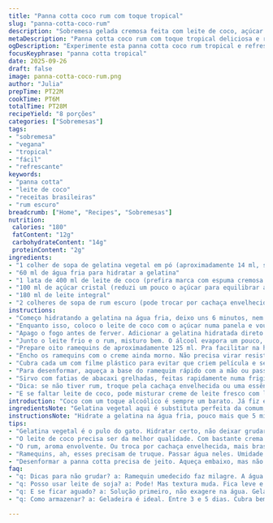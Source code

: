 ```yaml
---
title: "Panna cotta coco rum com toque tropical"
slug: "panna-cotta-coco-rum"
description: "Sobremesa gelada cremosa feita com leite de coco, açúcar levemente ajustado, uma gelatina vegetal substituta da comum e pitada de rum escuro. Receita sem glúten, sem ovos e sem castanhas, ideal pra quem quer algo refrescante mas com personalidade. A textura deve ficar firme mas delicada, derretendo na boca. O aroma do rum junto ao coco deixa o prato com aquele quê caribenho, quase um convite pro verão. Fácil de montar, só cuidado pra não exagerar na gelatina. Pode ser servida com frutas grelhadas, o que traz contraste entre cálido e gelado, doce e ácido. Simples e cheia de sabor, com truques pra evitar que grude no ramequim."
metaDescription: "Panna cotta coco rum com toque tropical deliciosa e refrescante para o verão"
ogDescription: "Experimente esta panna cotta coco rum tropical e refrescante. Ideal pra aquecer os dias quentes"
focusKeyphrase: "panna cotta tropical"
date: 2025-09-26
draft: false
image: panna-cotta-coco-rum.png
author: "Julia"
prepTime: PT22M
cookTime: PT6M
totalTime: PT28M
recipeYield: "8 porções"
categories: ["Sobremesas"]
tags:
- "sobremesa"
- "vegana"
- "tropical"
- "fácil"
- "refrescante"
keywords:
- "panna cotta"
- "leite de coco"
- "receitas brasileiras"
- "rum escuro"
breadcrumb: ["Home", "Recipes", "Sobremesas"]
nutrition: 
 calories: "180"
 fatContent: "12g"
 carbohydrateContent: "14g"
 proteinContent: "2g"
ingredients:
- "1 colher de sopa de gelatina vegetal em pó (aproximadamente 14 ml, substitui a gelatina comum)"
- "60 ml de água fria para hidratar a gelatina"
- "1 lata de 400 ml de leite de coco (prefira marca com espuma cremosa no topo)"
- "100 ml de açúcar cristal (reduzi um pouco o açúcar para equilibrar a doçura do coco)"
- "180 ml de leite integral"
- "2 colheres de sopa de rum escuro (pode trocar por cachaça envelhecida para um toque mais brasileiro)"
instructions:
- "Começo hidratando a gelatina na água fria, deixo uns 6 minutos, nem mais que isso. A gelatina vegetal pode demorar um pouco mais pra absorver, então fique atento pra não deixar que empelote."
- "Enquanto isso, coloco o leite de coco com o açúcar numa panela e vou aquecendo em fogo médio-baixo, mexendo suavemente até o açúcar sumir. Esse barulhinho de açúcar derretendo e o cheiro do coco mostrando, é hora de atenção."
- "Apago o fogo antes de ferver. Adicionar a gelatina hidratada direto na mistura quente, mexer com um fouet pra garantir que ela dissolva completamente. Se sobrar grumo, a textura final vira pastosa e nada agradável."
- "Junto o leite frio e o rum, misturo bem. O álcool evapora um pouco, mas mantém o aroma, então cuidado pra não exagerar e ficar muito intenso."
- "Prepare oito ramequins de aproximadamente 125 ml. Pra facilitar na hora de desenformar, dou uma passada rápida neles com a lateral molhada em água fria. Escorro rápido mas sem secar, uma leve umidade ajuda a desgrudar depois."
- "Encho os ramequins com o creme ainda morno. Não precisa virar resistente imediatamente."
- "Cubra cada um com filme plástico para evitar que criem película e secura na superfície. Deixo gelar por pelo menos 3h30min, mas o importante é que fique firme, o toque na lateral deve confirmar."
- "Para desenformar, aqueça a base do ramequim rápido com a mão ou passando com cuidado uma faca fina ao redor para soltar sem quebrar. Se raspar a sobremesa, perde a delicadeza."
- "Sirvo com fatias de abacaxi grelhadas, feitas rapidamente numa frigideira com um fio de leite de coco pra dar aquele caramelizado leve e sabor extra. O contraste do quente e doce com frio e cremoso vira um jogo sensorial."
- "Dica: se não tiver rum, troque pela cachaça envelhecida ou uma essência de baunilha boa. Se usar gelatina comum, veja a quantidade na embalagem, o vegetal é mais volumoso e precisa de mais tempo pra hidratar."
- "E se faltar leite de coco, pode misturar creme de leite fresco com leite integral, mas perde aquela vibe mais tropical."
introduction: "Coco com um toque alcoólico é sempre um barato. Já fiz essa panna cotta várias vezes, principalmente pro calorzão quando a cozinha pede algo leve e ao mesmo tempo suculento. O segredo é hidratar direitinho a gelatina, não deixar passar do quente no leite de coco pra não perder sabor. O rum entra quase como tempero, e o abacaxi grelhado traz aquele toque que parece festa na boca. Se experimentar trocar o rum pela cachaça, fica algo evidentemente mais brazuca, meio que caipira chique. Nada de pressa na geladeira, textura firme é essencial, mas se deixar demais pode secar, daí o plástico ajuda a evitar. Já vi gente reclamar que fica grumoso ou aguado, é sinal de gelatina mal dissolvida ou excesso de líquido. Fique ligado no toque com o dedo para saber quando desenformar."
ingredientsNote: "Gelatina vegetal aqui é substituta perfeita da comum, mas a gelatina em folha pode ser usada adaptando a quantidade. Achei que o leite de coco em lata traz mais corpo e sabor do que as versões prontas em caixinha. Açúcar reduzi pra balancear a doçura do coco natural. Rum pode ser substituído por outro destilado escuro, mas evite doses maiores pra não dominar o sabor. Leite integral ajuda a deixar a panna cotta mais macia e cremosa, poderia usar leite de amêndoas pra versão vegana, mas aí ajuste a gelatina também. Se trocar o abacaxi por manga grelhada, funciona também. A textura ideal tem que aguentar uma colherada sem desmanchar, mas não ficar pesada ou gelatinosa demais."
instructionsNote: "Hidrate a gelatina na água fria, pouco mais que 5 minutos, até notar a gelatina inchada e gelatinosa, mas sem grumos. Aqueça o leite de coco com açúcar até perceber o açúcar totalmente dissolvido, não deixe ferver, o calor forte muda aroma. Incorporar a gelatina neste ponto é fundamental, mexa energicamente pra evitar grumos. A temperatura do leite e rum juntos deve estar morna, assim você preserva a integridade da gelatina e o sabor do destilado. Ramequins úmidos ajudam a soltar a panna cotta depois de firme, é um truque de cozinha velha. Tempo na geladeira depende do seu refrigerador; o toque firme nas paredes do ramequim diz tudo. Para desenformar, aqueça levemente a base com as mãos ou passando a lateral de uma faca sem raspar. O combo final com abacaxi grelhado confere um jogo de texturas que eleva o pratinho - quente junto do gelado, doce junto de ácido, cremoso e crocante."
tips:
- "Gelatina vegetal é o pulo do gato. Hidratar certo, não deixar grudar. Se não tiver, gelatina em folha dá certo também — só ajusta a quantidade. Gelatina com bolinhas não é boa. Fica com textura errada."
- "O leite de coco precisa ser da melhor qualidade. Com bastante crema no topo. Aquece devagar. Não deixa ferver, ah, comida não gosta de calor extremo. Erro comum é deixar cozinhar demais. Mistura do leite e do açúcar deve ser sutil como um sussurro."
- "O rum, aroma envolvente. Ou troca por cachaça envelhecida, mais brasileira. Cuidado, álcool evapora. Não quer que fique forte. Sabores devem dançar suavemente. Abacaxi gela e grelha. Duas texturas que vão bem juntas."
- "Ramequins, ah, esses precisam de truque. Passar água neles. Umidade ajuda a soltar. Outro truque, filme plástico em cima antes de ir pro frio. Evita película dura e seca. Tempo na geladeira? Depende do seu refrigerador."
- "Desenformar a panna cotta precisa de jeito. Aqueça embaixo, mas não arranha. Um delicado toque nessa parte. Se ficar grumos, é sinal de gelatina não dissolvida. Toque rápido pra saber. E não apresse. Respeite o tempo da geladeira."
faq:
- "q: Dicas para não grudar? a: Ramequin umedecido faz milagre. A água ajuda a desgrudar. Aqueça leve. Olhe com atenção. Gelatina não pode grudar. Se caldo demais, pode dar problema. A mistura fria e quente também precisa estar equilibrada."
- "q: Posso usar leite de soja? a: Pode! Mas textura muda. Fica leve e diferente. Use gelatina comum, mas siga a quantidade na embalagem. Leite de amêndoas? Ok, mas muda o sabor. Notas bem sutis, deixe claro que cada substituição vai afetar."
- "q: E se ficar aguado? a: Solução primeiro, não exagere na água. Gelatina tem que durar. O segredo está no ponto. A textura precisa ser firme. Se não ficar, pode ser o tempo ou a temperatura."
- "q: Como armazenar? a: Geladeira é ideal. Entre 3 e 5 dias. Cubra bem, película faz diferença. Se estragar, odor faz saber. Se não comer logo, gela bem. Mas cuidado, não deixar por muito tempo. Sabe, uma hora é bom."

---
```

